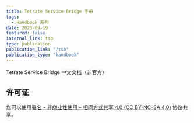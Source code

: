 ```yaml
---
title: Tetrate Service Bridge 手册
tags:
  - Handbook 系列
date: 2023-09-19
featured: false
internal_link: tsb
type: publication
publication_link: "/tsb"
publication_type: "handbook"
---
```


Tetrate Service Bridge 中文文档（非官方）

## 许可证

您可以使用[署名 - 非商业性使用 - 相同方式共享 4.0 (CC BY-NC-SA 4.0)](https://creativecommons.org/licenses/by-nc-sa/4.0/deed.zh)  协议共享。
